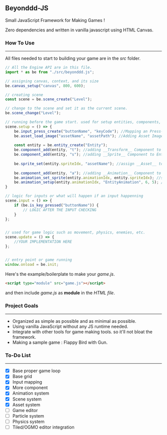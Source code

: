 ## Beyonddd-JS
Small JavaScript Framework for Making Games !

Zero dependencies and written in vanilla javascript using HTML Canvas.

### How To Use
---
All files needed to start to building your game are in the *src* folder.

``` javascript
// All the Engine API are in this file.
import * as be from "./src/beyonddd.js";

// assigning canvas, context, and its size 
be.canvas_setup("canvas", 800, 600); 

// creating scene
const scene = be.scene_create("Level"); 

// change to the scene and set it as the current scene.
be.scene_change("Level");

// running before the game start. used for setup entities, components, inputs etc. 
scene.setup = () => {
	be.input_press_create("buttonName", "keyCode"); //Mapping an Press-able Input
	be.asset_load_image("assetName", "assetPath"); //Adding Asset Image
	
	const entity = be.entity_create("Entity");
	be.component_add(entity, "t"); //adding __Transform__ Component to Entity 
	be.component_add(entity, "s"); //adding __Sprite__ Component to Entity
	
	be.sprite_set(entity.spriteIdx, "assetName"); //assign __Asset__ to Sprite 
	
	be.component_add(entity, "a"); //adding __Animation__ Component to Entity
	be.animation_set_sprite(entity.animationIdx, entity.spriteIdx); //set Sprite to Animation
	be.animation_setup(entity.animationIdx, "EntityAnimation", 6, 5); //setup Animation properties
}

// logic for inputs or what will happen if an input happenning
scene.input = () => {
	if (be.is_key_pressed("buttonName")) {
		// LOGIC AFTER THE INPUT CHECKING
	}
};


// used for game logic such as movement, physics, enemies, etc. 
scene.update = () => {
	//YOUR IMPLEMENTATION HERE
};


// entry point or game running
window.onload = be.init;

```
Here's the example/boilerplate to make your *game.js*.

``` html
<script type="module" src="game.js"></script>
```
and then include *game.js* as **module** in the *HTML file*.

### Project Goals
---
- Organized as simple as possible and as minimal as possible.
- Using vanilla JavaScript without any JS runtime needed.
- Integrate with other tools for game making tools. so it'll not bloat the framework.
- Making a sample game : Flappy Bird with Gun.

### To-Do List
---
- [x] Base proper game loop
- [x] Base grid
- [X] Input mapping
- [X] More component
- [X] Animation system
- [X] Scene system
- [X] Asset system
- [ ] Game editor
- [ ] Particle system
- [ ] Physics system
- [ ] Tiled/OGMO editor integration
